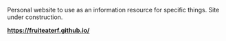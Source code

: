 Personal website to use as an information resource for specific things.
Site under construction.

**https://fruiteaterf.github.io/**
